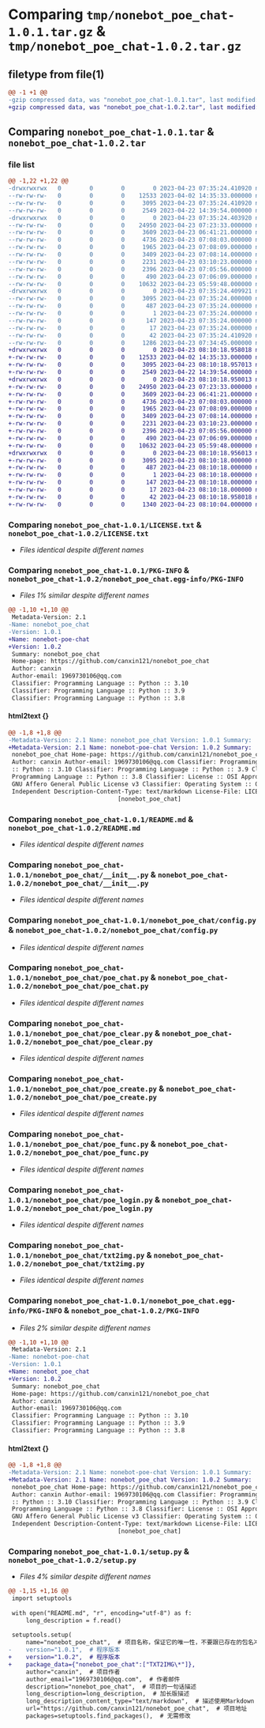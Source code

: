 # Comparing `tmp/nonebot_poe_chat-1.0.1.tar.gz` & `tmp/nonebot_poe_chat-1.0.2.tar.gz`

## filetype from file(1)

```diff
@@ -1 +1 @@
-gzip compressed data, was "nonebot_poe_chat-1.0.1.tar", last modified: Sun Apr 23 07:35:24 2023, max compression
+gzip compressed data, was "nonebot_poe_chat-1.0.2.tar", last modified: Sun Apr 23 08:10:18 2023, max compression
```

## Comparing `nonebot_poe_chat-1.0.1.tar` & `nonebot_poe_chat-1.0.2.tar`

### file list

```diff
@@ -1,22 +1,22 @@
-drwxrwxrwx   0        0        0        0 2023-04-23 07:35:24.410920 nonebot_poe_chat-1.0.1/
--rw-rw-rw-   0        0        0    12533 2023-04-02 14:35:33.000000 nonebot_poe_chat-1.0.1/LICENSE.txt
--rw-rw-rw-   0        0        0     3095 2023-04-23 07:35:24.410920 nonebot_poe_chat-1.0.1/PKG-INFO
--rw-rw-rw-   0        0        0     2549 2023-04-22 14:39:54.000000 nonebot_poe_chat-1.0.1/README.md
-drwxrwxrwx   0        0        0        0 2023-04-23 07:35:24.403920 nonebot_poe_chat-1.0.1/nonebot_poe_chat/
--rw-rw-rw-   0        0        0    24950 2023-04-23 07:23:33.000000 nonebot_poe_chat-1.0.1/nonebot_poe_chat/__init__.py
--rw-rw-rw-   0        0        0     3609 2023-04-23 06:41:21.000000 nonebot_poe_chat-1.0.1/nonebot_poe_chat/config.py
--rw-rw-rw-   0        0        0     4736 2023-04-23 07:08:03.000000 nonebot_poe_chat-1.0.1/nonebot_poe_chat/poe_chat.py
--rw-rw-rw-   0        0        0     1965 2023-04-23 07:08:09.000000 nonebot_poe_chat-1.0.1/nonebot_poe_chat/poe_clear.py
--rw-rw-rw-   0        0        0     3409 2023-04-23 07:08:14.000000 nonebot_poe_chat-1.0.1/nonebot_poe_chat/poe_create.py
--rw-rw-rw-   0        0        0     2231 2023-04-23 03:10:23.000000 nonebot_poe_chat-1.0.1/nonebot_poe_chat/poe_func.py
--rw-rw-rw-   0        0        0     2396 2023-04-23 07:05:56.000000 nonebot_poe_chat-1.0.1/nonebot_poe_chat/poe_login.py
--rw-rw-rw-   0        0        0      490 2023-04-23 07:06:09.000000 nonebot_poe_chat-1.0.1/nonebot_poe_chat/temp.py
--rw-rw-rw-   0        0        0    10632 2023-04-23 05:59:48.000000 nonebot_poe_chat-1.0.1/nonebot_poe_chat/txt2img.py
-drwxrwxrwx   0        0        0        0 2023-04-23 07:35:24.409921 nonebot_poe_chat-1.0.1/nonebot_poe_chat.egg-info/
--rw-rw-rw-   0        0        0     3095 2023-04-23 07:35:24.000000 nonebot_poe_chat-1.0.1/nonebot_poe_chat.egg-info/PKG-INFO
--rw-rw-rw-   0        0        0      487 2023-04-23 07:35:24.000000 nonebot_poe_chat-1.0.1/nonebot_poe_chat.egg-info/SOURCES.txt
--rw-rw-rw-   0        0        0        1 2023-04-23 07:35:24.000000 nonebot_poe_chat-1.0.1/nonebot_poe_chat.egg-info/dependency_links.txt
--rw-rw-rw-   0        0        0      147 2023-04-23 07:35:24.000000 nonebot_poe_chat-1.0.1/nonebot_poe_chat.egg-info/requires.txt
--rw-rw-rw-   0        0        0       17 2023-04-23 07:35:24.000000 nonebot_poe_chat-1.0.1/nonebot_poe_chat.egg-info/top_level.txt
--rw-rw-rw-   0        0        0       42 2023-04-23 07:35:24.410920 nonebot_poe_chat-1.0.1/setup.cfg
--rw-rw-rw-   0        0        0     1286 2023-04-23 07:34:45.000000 nonebot_poe_chat-1.0.1/setup.py
+drwxrwxrwx   0        0        0        0 2023-04-23 08:10:18.958018 nonebot_poe_chat-1.0.2/
+-rw-rw-rw-   0        0        0    12533 2023-04-02 14:35:33.000000 nonebot_poe_chat-1.0.2/LICENSE.txt
+-rw-rw-rw-   0        0        0     3095 2023-04-23 08:10:18.957013 nonebot_poe_chat-1.0.2/PKG-INFO
+-rw-rw-rw-   0        0        0     2549 2023-04-22 14:39:54.000000 nonebot_poe_chat-1.0.2/README.md
+drwxrwxrwx   0        0        0        0 2023-04-23 08:10:18.950013 nonebot_poe_chat-1.0.2/nonebot_poe_chat/
+-rw-rw-rw-   0        0        0    24950 2023-04-23 07:23:33.000000 nonebot_poe_chat-1.0.2/nonebot_poe_chat/__init__.py
+-rw-rw-rw-   0        0        0     3609 2023-04-23 06:41:21.000000 nonebot_poe_chat-1.0.2/nonebot_poe_chat/config.py
+-rw-rw-rw-   0        0        0     4736 2023-04-23 07:08:03.000000 nonebot_poe_chat-1.0.2/nonebot_poe_chat/poe_chat.py
+-rw-rw-rw-   0        0        0     1965 2023-04-23 07:08:09.000000 nonebot_poe_chat-1.0.2/nonebot_poe_chat/poe_clear.py
+-rw-rw-rw-   0        0        0     3409 2023-04-23 07:08:14.000000 nonebot_poe_chat-1.0.2/nonebot_poe_chat/poe_create.py
+-rw-rw-rw-   0        0        0     2231 2023-04-23 03:10:23.000000 nonebot_poe_chat-1.0.2/nonebot_poe_chat/poe_func.py
+-rw-rw-rw-   0        0        0     2396 2023-04-23 07:05:56.000000 nonebot_poe_chat-1.0.2/nonebot_poe_chat/poe_login.py
+-rw-rw-rw-   0        0        0      490 2023-04-23 07:06:09.000000 nonebot_poe_chat-1.0.2/nonebot_poe_chat/temp.py
+-rw-rw-rw-   0        0        0    10632 2023-04-23 05:59:48.000000 nonebot_poe_chat-1.0.2/nonebot_poe_chat/txt2img.py
+drwxrwxrwx   0        0        0        0 2023-04-23 08:10:18.956013 nonebot_poe_chat-1.0.2/nonebot_poe_chat.egg-info/
+-rw-rw-rw-   0        0        0     3095 2023-04-23 08:10:18.000000 nonebot_poe_chat-1.0.2/nonebot_poe_chat.egg-info/PKG-INFO
+-rw-rw-rw-   0        0        0      487 2023-04-23 08:10:18.000000 nonebot_poe_chat-1.0.2/nonebot_poe_chat.egg-info/SOURCES.txt
+-rw-rw-rw-   0        0        0        1 2023-04-23 08:10:18.000000 nonebot_poe_chat-1.0.2/nonebot_poe_chat.egg-info/dependency_links.txt
+-rw-rw-rw-   0        0        0      147 2023-04-23 08:10:18.000000 nonebot_poe_chat-1.0.2/nonebot_poe_chat.egg-info/requires.txt
+-rw-rw-rw-   0        0        0       17 2023-04-23 08:10:18.000000 nonebot_poe_chat-1.0.2/nonebot_poe_chat.egg-info/top_level.txt
+-rw-rw-rw-   0        0        0       42 2023-04-23 08:10:18.958018 nonebot_poe_chat-1.0.2/setup.cfg
+-rw-rw-rw-   0        0        0     1340 2023-04-23 08:10:04.000000 nonebot_poe_chat-1.0.2/setup.py
```

### Comparing `nonebot_poe_chat-1.0.1/LICENSE.txt` & `nonebot_poe_chat-1.0.2/LICENSE.txt`

 * *Files identical despite different names*

### Comparing `nonebot_poe_chat-1.0.1/PKG-INFO` & `nonebot_poe_chat-1.0.2/nonebot_poe_chat.egg-info/PKG-INFO`

 * *Files 1% similar despite different names*

```diff
@@ -1,10 +1,10 @@
 Metadata-Version: 2.1
-Name: nonebot_poe_chat
-Version: 1.0.1
+Name: nonebot-poe-chat
+Version: 1.0.2
 Summary: nonebot_poe_chat
 Home-page: https://github.com/canxin121/nonebot_poe_chat
 Author: canxin
 Author-email: 1969730106@qq.com
 Classifier: Programming Language :: Python :: 3.10
 Classifier: Programming Language :: Python :: 3.9
 Classifier: Programming Language :: Python :: 3.8
```

#### html2text {}

```diff
@@ -1,8 +1,8 @@
-Metadata-Version: 2.1 Name: nonebot_poe_chat Version: 1.0.1 Summary:
+Metadata-Version: 2.1 Name: nonebot-poe-chat Version: 1.0.2 Summary:
 nonebot_poe_chat Home-page: https://github.com/canxin121/nonebot_poe_chat
 Author: canxin Author-email: 1969730106@qq.com Classifier: Programming Language
 :: Python :: 3.10 Classifier: Programming Language :: Python :: 3.9 Classifier:
 Programming Language :: Python :: 3.8 Classifier: License :: OSI Approved ::
 GNU Affero General Public License v3 Classifier: Operating System :: OS
 Independent Description-Content-Type: text/markdown License-File: LICENSE.txt
                               [nonebot_poe_chat]
```

### Comparing `nonebot_poe_chat-1.0.1/README.md` & `nonebot_poe_chat-1.0.2/README.md`

 * *Files identical despite different names*

### Comparing `nonebot_poe_chat-1.0.1/nonebot_poe_chat/__init__.py` & `nonebot_poe_chat-1.0.2/nonebot_poe_chat/__init__.py`

 * *Files identical despite different names*

### Comparing `nonebot_poe_chat-1.0.1/nonebot_poe_chat/config.py` & `nonebot_poe_chat-1.0.2/nonebot_poe_chat/config.py`

 * *Files identical despite different names*

### Comparing `nonebot_poe_chat-1.0.1/nonebot_poe_chat/poe_chat.py` & `nonebot_poe_chat-1.0.2/nonebot_poe_chat/poe_chat.py`

 * *Files identical despite different names*

### Comparing `nonebot_poe_chat-1.0.1/nonebot_poe_chat/poe_clear.py` & `nonebot_poe_chat-1.0.2/nonebot_poe_chat/poe_clear.py`

 * *Files identical despite different names*

### Comparing `nonebot_poe_chat-1.0.1/nonebot_poe_chat/poe_create.py` & `nonebot_poe_chat-1.0.2/nonebot_poe_chat/poe_create.py`

 * *Files identical despite different names*

### Comparing `nonebot_poe_chat-1.0.1/nonebot_poe_chat/poe_func.py` & `nonebot_poe_chat-1.0.2/nonebot_poe_chat/poe_func.py`

 * *Files identical despite different names*

### Comparing `nonebot_poe_chat-1.0.1/nonebot_poe_chat/poe_login.py` & `nonebot_poe_chat-1.0.2/nonebot_poe_chat/poe_login.py`

 * *Files identical despite different names*

### Comparing `nonebot_poe_chat-1.0.1/nonebot_poe_chat/txt2img.py` & `nonebot_poe_chat-1.0.2/nonebot_poe_chat/txt2img.py`

 * *Files identical despite different names*

### Comparing `nonebot_poe_chat-1.0.1/nonebot_poe_chat.egg-info/PKG-INFO` & `nonebot_poe_chat-1.0.2/PKG-INFO`

 * *Files 2% similar despite different names*

```diff
@@ -1,10 +1,10 @@
 Metadata-Version: 2.1
-Name: nonebot-poe-chat
-Version: 1.0.1
+Name: nonebot_poe_chat
+Version: 1.0.2
 Summary: nonebot_poe_chat
 Home-page: https://github.com/canxin121/nonebot_poe_chat
 Author: canxin
 Author-email: 1969730106@qq.com
 Classifier: Programming Language :: Python :: 3.10
 Classifier: Programming Language :: Python :: 3.9
 Classifier: Programming Language :: Python :: 3.8
```

#### html2text {}

```diff
@@ -1,8 +1,8 @@
-Metadata-Version: 2.1 Name: nonebot-poe-chat Version: 1.0.1 Summary:
+Metadata-Version: 2.1 Name: nonebot_poe_chat Version: 1.0.2 Summary:
 nonebot_poe_chat Home-page: https://github.com/canxin121/nonebot_poe_chat
 Author: canxin Author-email: 1969730106@qq.com Classifier: Programming Language
 :: Python :: 3.10 Classifier: Programming Language :: Python :: 3.9 Classifier:
 Programming Language :: Python :: 3.8 Classifier: License :: OSI Approved ::
 GNU Affero General Public License v3 Classifier: Operating System :: OS
 Independent Description-Content-Type: text/markdown License-File: LICENSE.txt
                               [nonebot_poe_chat]
```

### Comparing `nonebot_poe_chat-1.0.1/setup.py` & `nonebot_poe_chat-1.0.2/setup.py`

 * *Files 4% similar despite different names*

```diff
@@ -1,15 +1,16 @@
 import setuptools
 
 with open("README.md", "r", encoding="utf-8") as f:
     long_description = f.read()
 
 setuptools.setup(
     name="nonebot_poe_chat",  # 项目名称，保证它的唯一性，不要跟已存在的包名冲突即可
-    version="1.0.1",  # 程序版本
+    version="1.0.2",  # 程序版本
+    package_data={"nonebot_poe_chat":["TXT2IMG\*"]},
     author="canxin",  # 项目作者
     author_email="1969730106@qq.com",  # 作者邮件
     description="nonebot_poe_chat",  # 项目的一句话描述
     long_description=long_description,  # 加长版描述
     long_description_content_type="text/markdown",  # 描述使用Markdown
     url="https://github.com/canxin121/nonebot_poe_chat",  # 项目地址
     packages=setuptools.find_packages(),  # 无需修改
```

